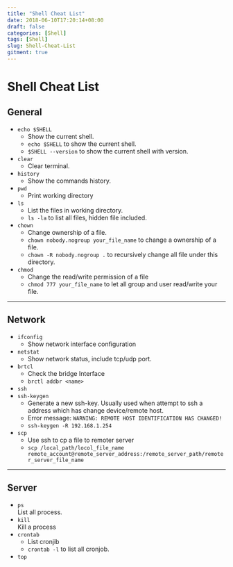 ```yaml
---
title: "Shell Cheat List"
date: 2018-06-10T17:20:14+08:00
draft: false
categories: [Shell]
tags: [Shell]
slug: Shell-Cheat-List
gitment: true
---
```


# Shell Cheat List

## General

* `echo $SHELL`
  * Show the current shell.
  * `echo $SHELL` to show the current shell.
  * `$SHELL --version` to show the current shell with version.
* `clear`
  * Clear terminal.
* `history`
  * Show the commands history.
* `pwd`
  * Print working directory
* `ls`
  * List the files in working directory.
  * `ls -la` to list all files, hidden file included.
* `chown`
  * Change ownership of a file.
  * `chown nobody.nogroup your_file_name` to change a ownership of a file.
  * `chown -R nobody.nogroup .` to recursively change all file under this directory.
* `chmod`
  * Change the read/write permission of a file
  * `chmod 777 your_file_name` to let all group and user read/write your file.

---

## Network

* `ifconfig`
  * Show network interface configuration
* `netstat`
  * Show network status, include tcp/udp port.
* `brtcl`
  * Check the bridge Interface
  * `brctl addbr <name>`
* `ssh`
* `ssh-keygen`
  * Generate a new ssh-key. Usually used when attempt to ssh a address which has change device/remote host.
  * Error message: `WARNING: REMOTE HOST IDENTIFICATION HAS CHANGED!`
  * `ssh-keygen -R 192.168.1.254`
* `scp`
  * Use ssh to cp a file to remoter server
  * `scp /local_path/locol_file_name remote_account@remote_server_address:/remote_server_path/remoter_server_file_name`

---

## Server

* `ps`  
List all process.
* `kill`  
Kill a process
* `crontab`  
  * List cronjib
  * `crontab -l` to list all cronjob.
* `top`
